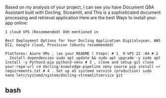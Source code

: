 Based on my analysis of your project, I can see you have Document Q8A Assistant built with Docling, Stceamlit, and This is a sophisticated document processing and retrieval application Here are the best Ways to install your app online:

```
1 cloud VPS (Recommended) OVH mentioned in
```

```
Best Deployment Options for Your Docling Application Digitaloçean, AWS EC2, Google cloud, Provision (Ubuntu recommended)
```

```
Platforms: Azure VMs , (as your README ) Steps: # 1_ 9 VPS 22 .04 # 2 _ Install dependencies sudo apt update && sudo apt upgrade -y sudo apt install -y Python3-pip python3-venv # 3 , clone and setup git clone your-repo-url cd docling-knowledge-pipeline veny source pip install =r requirements.txt # 4 . Set up a5 systemd service (production) sudo nano letc/systemd/system/docling-streamlitservice git
```

## bash